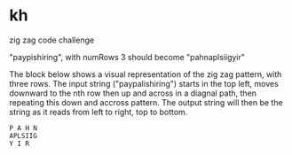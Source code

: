 # kh
zig zag code challenge

"paypishiring", with numRows 3 should become "pahnaplsiigyir" 

The block below shows a visual representation of the zig zag pattern, with three rows. The input string ("paypalishiring") starts in the top left, moves downward to the nth row then up and across in a diagnal path, then repeating this down and accross pattern. The output string will then be the string as it reads from left to right, top to bottom.
```
P A H N
APLSIIG
Y I R
```

